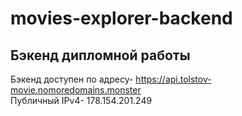 # movies-explorer-backend
## Бэкенд дипломной работы

Бэкенд доступен по адресу- https://api.tolstov-movie.nomoredomains.monster  
Публичный IPv4- 178.154.201.249
